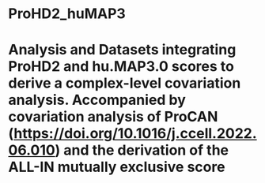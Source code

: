 # ProHD2_huMAP3

# Analysis and Datasets integrating ProHD2 and hu.MAP3.0 scores to derive a complex-level covariation analysis. Accompanied by covariation analysis of ProCAN (https://doi.org/10.1016/j.ccell.2022.06.010) and the derivation of the ALL-IN mutually exclusive score
